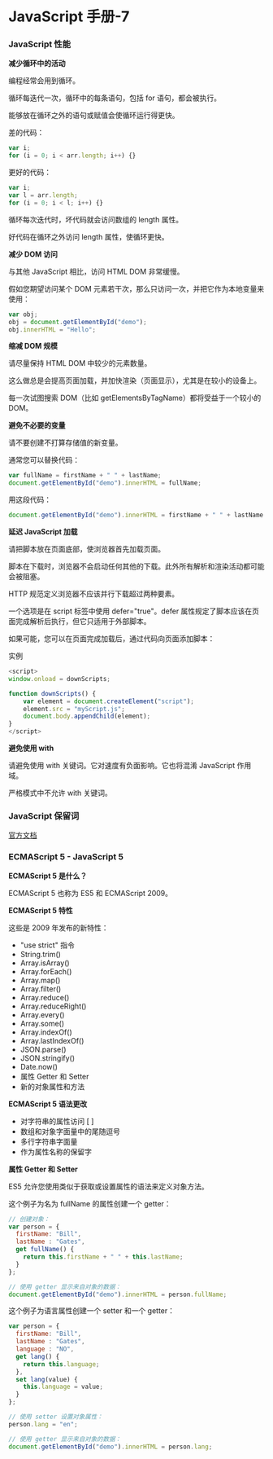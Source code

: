 

# JavaScript 手册-7

### JavaScript 性能

**减少循环中的活动**

编程经常会用到循环。

循环每迭代一次，循环中的每条语句，包括 for 语句，都会被执行。

能够放在循环之外的语句或赋值会使循环运行得更快。

差的代码：

``` javascript
var i;
for (i = 0; i < arr.length; i++) {}
```

更好的代码：

``` javascript
var i;
var l = arr.length;
for (i = 0; i < l; i++) {}
```

循环每次迭代时，坏代码就会访问数组的 length 属性。

好代码在循环之外访问 length 属性，使循环更快。

**减少 DOM 访问**

与其他 JavaScript 相比，访问 HTML DOM 非常缓慢。

假如您期望访问某个 DOM 元素若干次，那么只访问一次，并把它作为本地变量来使用：

``` javascript
var obj;
obj = document.getElementById("demo");
obj.innerHTML = "Hello"; 
```

**缩减 DOM 规模**

请尽量保持 HTML DOM 中较少的元素数量。

这么做总是会提高页面加载，并加快渲染（页面显示），尤其是在较小的设备上。

每一次试图搜索 DOM（比如 getElementsByTagName）都将受益于一个较小的 DOM。

**避免不必要的变量**

请不要创建不打算存储值的新变量。

通常您可以替换代码：

``` javascript
var fullName = firstName + " " + lastName;
document.getElementById("demo").innerHTML = fullName; 
```

用这段代码：

``` javascript
document.getElementById("demo").innerHTML = firstName + " " + lastName
```

**延迟 JavaScript 加载**

请把脚本放在页面底部，使浏览器首先加载页面。

脚本在下载时，浏览器不会启动任何其他的下载。此外所有解析和渲染活动都可能会被阻塞。

HTTP 规范定义浏览器不应该并行下载超过两种要素。

一个选项是在 script 标签中使用 defer="true"。defer 属性规定了脚本应该在页面完成解析后执行，但它只适用于外部脚本。

如果可能，您可以在页面完成加载后，通过代码向页面添加脚本：

实例

``` javascript
<script>
window.onload = downScripts;

function downScripts() {
    var element = document.createElement("script");
    element.src = "myScript.js";
    document.body.appendChild(element);
}
</script>
```

**避免使用 with**

请避免使用 with 关键词。它对速度有负面影响。它也将混淆 JavaScript 作用域。

严格模式中不允许 with 关键词。

### JavaScript 保留词

[官方文档](https://www.w3school.com.cn/js/js_reserved.asp)

### ECMAScript 5 - JavaScript 5

**ECMAScript 5 是什么？**

ECMAScript 5 也称为 ES5 和 ECMAScript 2009。

**ECMAScript 5 特性**

这些是 2009 年发布的新特性：

 - "use strict" 指令
 - String.trim()
 - Array.isArray()
 - Array.forEach()
 - Array.map()
 - Array.filter()
 - Array.reduce()
 - Array.reduceRight()
 - Array.every()
 - Array.some()
 - Array.indexOf()
 - Array.lastIndexOf()
 - JSON.parse()
 - JSON.stringify()
 - Date.now()
 - 属性 Getter 和 Setter
 - 新的对象属性和方法

**ECMAScript 5 语法更改**

 - 对字符串的属性访问 [ ]
 - 数组和对象字面量中的尾随逗号
 - 多行字符串字面量
 - 作为属性名称的保留字

**属性 Getter 和 Setter**

ES5 允许您使用类似于获取或设置属性的语法来定义对象方法。

这个例子为名为 fullName 的属性创建一个 getter：

``` javascript
// 创建对象：
var person = {
  firstName: "Bill",
  lastName : "Gates",
  get fullName() {
    return this.firstName + " " + this.lastName;
  }
};

// 使用 getter 显示来自对象的数据：
document.getElementById("demo").innerHTML = person.fullName;
```

这个例子为语言属性创建一个 setter 和一个 getter：

``` javascript
var person = {
  firstName: "Bill",
  lastName : "Gates",
  language : "NO",
  get lang() {
    return this.language;
  },
  set lang(value) {
    this.language = value;
  }
};

// 使用 setter 设置对象属性：
person.lang = "en";

// 使用 getter 显示来自对象的数据：
document.getElementById("demo").innerHTML = person.lang;
```

